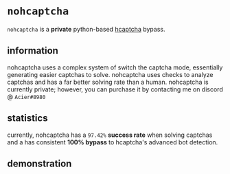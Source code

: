 # `nohcaptcha`
`nohcaptcha` is a **private** python-based [hcaptcha](https://hcaptcha.com) bypass.

## information
nohcaptcha uses a complex system of switch the captcha mode, essentially generating easier captchas to solve. nohcaptcha uses checks to analyze captchas and has a far better solving rate than a human. nohcaptcha is currently private; however, you can purchase it by contacting me on discord @ ``Acier#8980``

## statistics
currently, nohcaptcha has a ``97.42%`` **success rate** when solving captchas and a has consistent **100% bypass** to hcaptcha's advanced bot detection.

## demonstration
